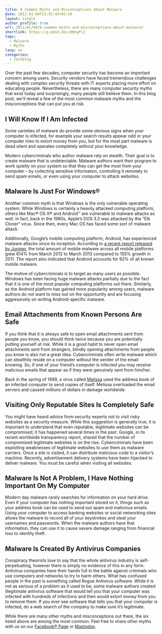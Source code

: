 ```yaml
---
title: 6 Common Myths and Misconceptions About Malware
date: 2011-01-04T23:55:43+03:30
layout: single
author_profile: true
url: 2011/01/04/6-common-myths-and-misconceptions-about-malware/
shortlink: https://g.omid.dev/8NngFl2
tags:
  - Malware
  - Myths
lang: en
categories: 
  - techblog
---
```

Over the past few decades, computer security has become an important concern among users. Security vendors have faced tremendous challenges dealing with complex security threats with IT experts placing more effort on educating people. Nevertheless, there are many computer security myths that exist today and surprisingly, many people still believe them. In this blog post, we'll reveal a few of the most common malware myths and the misconceptions that can put you at risk.

## I Will Know If I Am Infected

Some varieties of malware do provide some obvious signs when your computer is infected, for example your search results appear odd or your computer tries to extort money from you, but for the most part malware is dead silent and operates completely without your knowledge.

Modern cybercriminals who author malware rely on stealth. Their goal is to create malware that is undetectable. Malware authors want their program to work quietly on your system so that they can get the most from your computer – by collecting sensitive information, controlling it remotely to send spam emails, or even using your computer to attack websites.

## Malware Is Just For Windows®

Another common myth is that Windows is the only vulnerable operating system. While Windows is certainly a heavily attacked computing platform, others like Mac® OS X® and Android™ are vulnerable to malware attacks as well. In fact, back in the 1980s, Apple’s DOS 3.3 was attacked by the “Elk Cloner” virus. Since then, every Mac OS has faced some sort of malware attack.

Additionally, Google’s mobile computing platform, Android, has experienced malware attacks since its inception. According to [a recent report released by Juniper](http://www.juniper.net/us/en/forms/mobile-threats-report/?utm_source=promo&utm_medium=home_page&utm_content=carousel&utm_campaign=mobile-threats-report-0613), the total amount of mobile malware across all mobile platforms grew 614% from March 2012 to March 2013 compared to 155% growth in 2011. The report also indicated that Android accounts for 92% of all known mobile malware.

The motive of cybercriminals is to target as many users as possible. Windows has been facing huge malware attacks partially due to the fact that it is one of the most popular computing platforms out there. Similarly, as the Android platform has gained more popularity among users, malware authors do not want to miss out on the opportunity and are focusing aggressively on writing Android-specific malware.

## Email Attachments from Known Persons Are Safe

If you think that it is always safe to open email attachments sent from people you know, you should think twice because you are potentially putting yourself at risk. While it is a good habit to never open email attachments sent from strangers, blindly opening attachments from people you know is also not a great idea. Cybercriminals often write malware which can stealthily reside on a computer without the sender of the email knowing. So, if one of your friend’s computer is infected you may receive malicious emails that appear as if they were genuinely sent from him/her.

Back in the spring of 1999, a virus called [Melissa](http://malware.wikia.com/wiki/Melissa) used the address book of an infected computer to send copies of itself. Melissa overloaded the email servers and caused millions of dollars in damage worldwide.

## Visiting Only Reputable Sites Is Completely Safe

You might have heard advice from security experts not to visit risky websites as a security measure. While this suggestion is generally true, it is important to understand that even reputable, legitimate websites can be compromised; it has happened several times in the past. Google, in its recent worldwide transparency report, shared that the number of compromised legitimate websites is on the rise. Cybercriminals have been exploiting weaknesses of legitimate websites to use them as malware carriers. Once a site is visited, it can distribute malicious code to a visitor’s machine. Recently, advertisement delivery systems have been hijacked to deliver malware. You must be careful when visiting all websites.

## Malware Is Not A Problem, I Have Nothing Important On My Computer

Modern day malware rarely searches for information on your hard drive. Even if your computer has nothing important stored on it, things such as your address book can be used to send out spam and malicious emails. Using your computer to access banking websites or social networking sites allows the malware to record all of your keystrokes and steal your usernames and passwords. When the malware authors have that information, they can use it to cause severe damage ranging from financial loss to identity theft.

## Malware Is Created By Antivirus Companies

Conspiracy theorists love to say that the whole antivirus industry is self-perpetuating, however there is simply no evidence of this in any form. Antivirus companies have their hands full in the battle against criminals who use computers and networks to try to harm others. What has confused people in the past is something called Rogue Antivirus software. While it is not as serious of a problem as it used to be, some malware authors created illegitimate antivirus software that would tell you that your computer was infected with hundreds of infections and then would extort money from you to remove them. If you ever see software that tells you that your computer is infected, do a web search of the company to make sure it’s legitimate.

While there are many other myths and misconceptions out there, the six listed above are among the most common. Feel free to share other myths with us on our [Facebook® Page](https://www.facebook.com/omidsnetwork/) or [Mastodon](https://noc.social/@omid).
